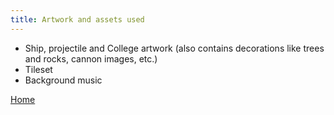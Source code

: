 ```yaml
---
title: Artwork and assets used
---
```

* Ship, projectile and College artwork (also contains decorations like trees and rocks, cannon images, etc.)
* Tileset
* Background music

[Home](https://beep-boop-boop.github.io/ENG1-Team4/)
